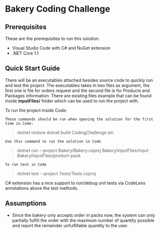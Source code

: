 
# Bakery Coding Challenge

## Prerequisites
These are the prerequisites to run this solution.
- Visual Studio Code with C# and NuGet extension
- .NET Core 1.1

## Quick Start Guide
There will be an executables attached besides source code to quickly run and test the project.
The executables takes in two files as argument, the first one is file for orders request and the second file is for Products and Packages information. There are existing files example that can be found inside **inputFiles/** folder which can be used to run the project with.

To run the project inside Code:

    These commands should be run when opening the solution for the first time in Code:
   >   dotnet restore
	    dotnet build CodingChallenge.sln
	
	Use this command to run the solution in Code
   >   dotnet run --project Bakery/Bakery.csproj Bakery/inputFiles/input Bakery/inputFiles/product-pack

    To run test in Code
   >   dotnet test --project Tests/Tests.csproj
     
C# extension has a nice support to run/debug unit tests via CodeLens annotations above the test methods.

## Assumptions
- Since the bakery only accepts order in packs now, the system can only partially fulfill the order with the maximum number of quantity possible and report the remainder unfulfillable quantity to the user.
